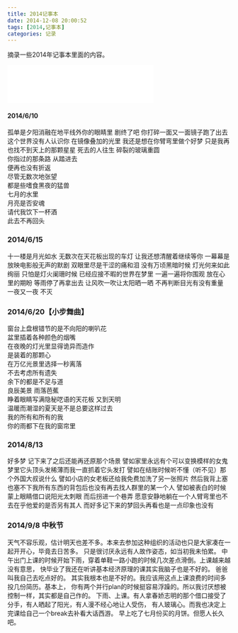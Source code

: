 ```yaml
---
title: 2014记事本
date: 2014-12-08 20:00:52
tags: [2014,记事本]
categories: 记录
---
```

摘录一些2014年记事本里面的内容。
<!--more-->

<iframe frameborder="no" border="0" marginwidth="0" marginheight="0" width=330 height=86 src="//music.163.com/outchain/player?type=2&id=38392240&auto=1&height=66"></iframe>

#### 2014/6/10
孤单是夕阳消融在地平线外你的眼睛里
剧终了吧
你打碎一面又一面镜子跑了出去
这个世界没有人认识你
在镜像叠加的光里
我还是想在你臂弯里做个好梦
只是我再也找不到天上的那颗星星
死去的人往生 碎裂的玻璃重圆  
你指过的那条路 从踏进去  
便再也没有折返  
尽管无数次地张望  
都是些嗜食黑夜的猛兽  
七月的水里  
月亮是否安魂  
请代我饮下一杯酒  
此去不再回头 
  
### 2014/6/15
十一楼是月光如水 
无数次在天花板出现的车灯 
让我还想清醒着继续等你 
一幕幕是放映电影般无声的默剧 
双眼里尽是干涩的痛和泪 
没有万顷黑暗时候 
灯光何来如此绚丽 
只怕是灯火阑珊时候 
已经应接不暇的世界在梦里 
一遍一遍将你围观 
放在心里的期盼 
等雨停了再拿出去 
让风吹一吹让太阳晒一晒 
不再判断目光有没有重量 
一夜又一夜 
不灭   

### 2014/6/20【小步舞曲】
窗台上盘根错节的是不向阳的喇叭花  
盆里插着各种颜色的烟嘴  
在夜晚的灯光里显得诡异而造作  
是装着的那颗心  
在万亿光景里选择一秒离落  
不去考虑所有遗失  
余下的都是不足与道  
良辰美景 雨落芭蕉  
睁着眼睛写满隐秘呓语的天花板 又到天明  
温暖而潮湿的夏天是不是总要这样过去  
我的所有和所有的我   
你的雨都下在我的窗帘里   


### 2014/8/13
好多梦 记下来了之后还能再还原那个场景 譬如家里永远有个可以变换模样的女鬼 梦里它头顶头发稀薄而我一直抓着它头发打  譬如在结账时候听不懂（听不见）那个外国大叔说什么 譬如小店的女老板还给我免费加洗了另一张照片 然后我背上塞也塞不下我所有东西的背包后也没有再去找人群里的某一个人 譬如被表白的时候蒙上眼睛借口说阳光太刺眼 而后拐进一个巷弄 愿意安静地躺在一个人臂弯里也不去在乎他爱的是否另有其人 
 而好多记下来的梦回头再看也是一点印象也没有    

### 2014/9/8 中秋节
天气不容乐观，估计明天也差不多。本来去参加这种组织的活动也只是大家凑在一起开开心，毕竟去日苦多。
只是很讨厌永远有人故作姿态，如当初我未怕累。 
中午出门上课的时候开始下雨，穿着单鞋一路小跑的时候几次差点滑倒。上课越来越没有意思，
快毕业了我还在听讲基本经济原理的课其实我脑子也是不好的。 
爸爸叫我自己去吃点好的。 
其实我根本也是不好的。我应该用这点上课浪费的时间多投几份简历。基本上，
你有两个并行plan的时候挺容易浮躁的。所以我讨厌想被控制一样，其实都是自己作的。 
下雨、上课。有人拿春娇志明的那个借口接受了分手，有人晒起了阳光，有人漫不经心地让人受伤，
有人玻璃心。而我也决定上完课给自己一个break去补看大话西游。 
早上吃了七月份买的月饼。但愿人长久吧。 